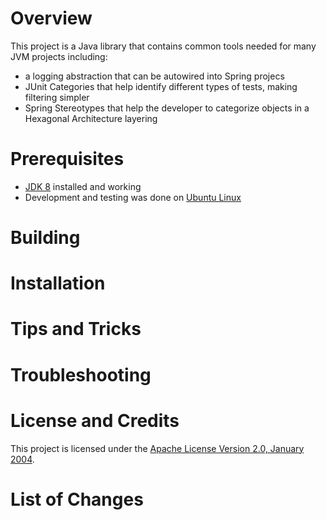 # Overview
This project is a Java library  that contains common tools needed for many JVM projects including:

* a logging abstraction that can be autowired into Spring projecs
* JUnit Categories that help identify different types of tests, making filtering simpler
* Spring Stereotypes that help the developer to categorize objects in a Hexagonal Architecture layering

# Prerequisites
* [JDK 8](http://zulu.org/) installed and working
* Development and testing was done on [Ubuntu Linux](http://www.ubuntu.com/)

# Building

# Installation

# Tips and Tricks

# Troubleshooting

# License and Credits
This project is licensed under the [Apache License Version 2.0, January 2004](http://www.apache.org/licenses/).

# List of Changes
